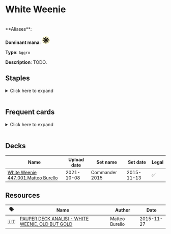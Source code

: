 <!-- This page is automatically generated by Myr: do not update it manually. Changes directly applied here will be lost. -->
# White Weenie
<br/>
**Aliases**: 

**Dominant mana**: <img src="../resources/images/mana/W.png" width="25"/>

**Type**: `Aggro`

**Description**: TODO.

## **Staples**

<details>
  <summary>Click here to expand</summary>
</details><br/>

## **Frequent cards**

<details>
  <summary>Click here to expand</summary>
</details><br/>

## **Decks**

| Name | Upload date | Set name | Set date | Legal |
| -----| ----------- | -------- | -------- | ----- |
| [White Weenie 447.001.Matteo Burello](https://www.mtggoldfish.com/deck/4351101) | 2021-10-08 | Commander 2015 | 2015-11-13 | ✅ |



## **Resources**

| 🗣️ | Name | Author | Date |
| -- | ---- | ------ | ---- |
| 🇮🇹 | [PAUPER DECK ANALISI - WHITE WEENIE, OLD BUT GOLD](http://www.metagame.it/articoli-pauper/2543-pauper-deck-analisi-white-weenie.html) | Matteo Burello | 2015-11-27   |

